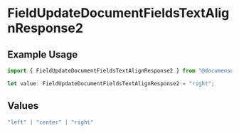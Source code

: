 # FieldUpdateDocumentFieldsTextAlignResponse2

## Example Usage

```typescript
import { FieldUpdateDocumentFieldsTextAlignResponse2 } from "@documenso/sdk-typescript/models/operations";

let value: FieldUpdateDocumentFieldsTextAlignResponse2 = "right";
```

## Values

```typescript
"left" | "center" | "right"
```